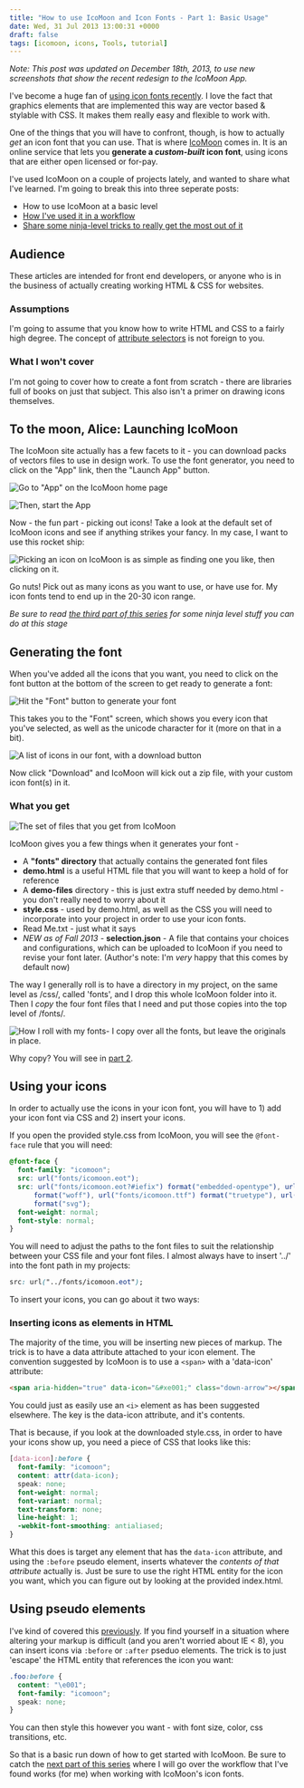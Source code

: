 ```yaml
---
title: "How to use IcoMoon and Icon Fonts - Part 1: Basic Usage"
date: Wed, 31 Jul 2013 13:00:31 +0000
draft: false
tags: [icomoon, icons, Tools, tutorial]
---
```


_Note: This post was updated on December 18th, 2013, to use new screenshots that show the recent redesign to the IcoMoon App._

I've become a huge fan of [using icon fonts recently](/using-icons-from-icon-fonts-directly-in-css/). I love the fact that graphics elements that are implemented this way are vector based & stylable with CSS. It makes them really easy and flexible to work with.

One of the things that you will have to confront, though, is how to actually _get_ an icon font that you can use. That is where [IcoMoon](http://icomoon.io) comes in. It is an online service that lets you **generate a _custom-built_ icon font**, using icons that are either open licensed or for-pay.

I've used IcoMoon on a couple of projects lately, and wanted to share what I've learned. I'm going to break this into three seperate posts:

- How to use IcoMoon at a basic level
- [How I've used it in a workflow](/how-to-use-icomoon-and-icon-fonts-part-2-a-workflow/)
- [Share some ninja-level tricks to really get the most out of it](/how-to-use-icomoon-and-icon-fonts-part-3-7-ninja-tricks/)

<!--more-->

## Audience

These articles are intended for front end developers, or anyone who is in the business of actually creating working HTML & CSS for websites.

### Assumptions

I'm going to assume that you know how to write HTML and CSS to a fairly high degree. The concept of [attribute selectors](http://css-tricks.com/attribute-selectors/) is not foreign to you.

### What I won't cover

I'm not going to cover how to create a font from scratch - there are libraries full of books on just that subject. This also isn't a primer on drawing icons themselves.

## To the moon, Alice: Launching IcoMoon

The IcoMoon site actually has a few facets to it - you can download packs of vectors files to use in design work. To use the font generator, you need to click on the "App" link, then the "Launch App" button.

![Go to "App" on the IcoMoon home page](../images/IcoMoon-3-1024x679.png)

![Then, start the App](../images/IcoMoon_App_-_Icon_Font_Generator-1024x679.png)

Now - the fun part - picking out icons! Take a look at the default set of IcoMoon icons and see if anything strikes your fancy. In my case, I want to use this rocket ship:

![Picking an icon on IcoMoon is as simple as finding one you like, then clicking on it.](../images/IcoMoon_App-selecting.png)

Go nuts! Pick out as many icons as you want to use, or have use for. My icon fonts tend to end up in the 20-30 icon range.

_Be sure to read [the third part of this series](/how-to-use-icomoon-and-icon-fonts-part-3-7-ninja-tricks/) for some ninja level stuff you can do at this stage_

## Generating the font

When you've added all the icons that you want, you need to click on the font button at the bottom of the screen to get ready to generate a font:

![Hit the "Font" button to generate your font](../images/IcoMoon_App_download-1024x410.png)

This takes you to the "Font" screen, which shows you every icon that you've selected, as well as the unicode character for it (more on that in a bit).

![A list of icons in our font, with a download button](../images/IcoMoon_App-download2-1024x582.png)

Now click "Download" and IcoMoon will kick out a zip file, with your custom icon font(s) in it.

### What you get

![The set of files that you get from IcoMoon](../images/icomoon-result.png)

IcoMoon gives you a few things when it generates your font -

- A **"fonts" directory** that actually contains the generated font files
- **demo.html** is a useful HTML file that you will want to keep a hold of for reference
- A **demo-files** directory - this is just extra stuff needed by demo.html - you don't really need to worry about it
- **style.css** - used by demo.html, as well as the CSS you will need to incorporate into your project in order to use your icon fonts.
- Read Me.txt - just what it says
- _NEW as of Fall 2013 -_ **selection.json** - A file that contains your choices and configurations, which can be uploaded to IcoMoon if you need to revise your font later. (Author's note: I'm _very_ happy that this comes by default now)

The way I generally roll is to have a directory in my project, on the same level as /css/, called 'fonts', and I drop this whole IcoMoon folder into it. Then I _copy_ the four font files that I need and put those copies into the top level of /fonts/.

![How I roll with my fonts- I copy over all the fonts, but leave the originals in place.](../images/fonts-5.png)

Why copy? You will see in [part 2](/how-to-use-icomoon-and-icon-fonts-part-2-a-workflow/).

## Using your icons

In order to actually use the icons in your icon font, you will have to 1) add your icon font via CSS and 2) insert your icons.

If you open the provided style.css from IcoMoon, you will see the `@font-face` rule that you will need:

```css
@font-face {
  font-family: "icomoon";
  src: url("fonts/icomoon.eot");
  src: url("fonts/icomoon.eot?#iefix") format("embedded-opentype"), url("fonts/icomoon.woff")
      format("woff"), url("fonts/icomoon.ttf") format("truetype"), url("fonts/icomoon.svg#icomoon")
      format("svg");
  font-weight: normal;
  font-style: normal;
}
```

You will need to adjust the paths to the font files to suit the relationship between your CSS file and your font files. I almost always have to insert '../' into the font path in my projects:

```css
src: url("../fonts/icomoon.eot");
```

To insert your icons, you can go about it two ways:

### Inserting icons as elements in HTML

The majority of the time, you will be inserting new pieces of markup. The trick is to have a data attribute attached to your icon element. The convention suggested by IcoMoon is to use a `<span>` with a 'data-icon' attribute:

```html
<span aria-hidden="true" data-icon="&#xe001;" class="down-arrow"></span>
```

You could just as easily use an `<i>` element as has been suggested elsewhere. The key is the data-icon attribute, and it's contents.

That is because, if you look at the downloaded style.css, in order to have your icons show up, you need a piece of CSS that looks like this:

```css
[data-icon]:before {
  font-family: "icomoon";
  content: attr(data-icon);
  speak: none;
  font-weight: normal;
  font-variant: normal;
  text-transform: none;
  line-height: 1;
  -webkit-font-smoothing: antialiased;
}
```

What this does is target any element that has the `data-icon` attribute, and using the `:before` pseudo element, inserts whatever the _contents of that attribute_ actually is. Just be sure to use the right HTML entity for the icon you want, which you can figure out by looking at the provided index.html.

## Using pseudo elements

I've kind of covered this [previously](/using-icons-from-icon-fonts-directly-in-css/). If you find yourself in a situation where altering your markup is difficult (and you aren't worried about IE < 8), you can insert icons via `:before` or `:after` pseduo elements. The trick is to just 'escape' the HTML entity that references the icon you want:

```css
.foo:before {
  content: "\e001";
  font-family: "icomoon";
  speak: none;
}
```

You can then style this however you want - with font size, color, css transitions, etc.

So that is a basic run down of how to get started with IcoMoon. Be sure to catch the [next part of this series](/how-to-use-icomoon-and-icon-fonts-part-2-a-workflow/) where I will go over the workflow that I've found works (for me) when working with IcoMoon's icon fonts.
